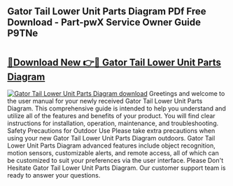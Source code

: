 ## Gator Tail Lower Unit Parts Diagram PDf Free Download - Part-pwX Service Owner Guide P9TNe

# <h2><a href="http://dfr6ojn.blite.top/?on=Gator+Tail+Lower+Unit+Parts+Diagram">🔗Download New 👉🔴 Gator Tail Lower Unit Parts Diagram</a></h2>

[![Gator Tail Lower Unit Parts Diagram download](https://i.imgur.com/lujVjoI.png)](http://dfr6ojn.blite.top/?on=Gator+Tail+Lower+Unit+Parts+Diagram)
Greetings and welcome to the user manual for your newly received Gator Tail Lower Unit Parts Diagram. This comprehensive guide is intended to help you understand and utilize all of the features and benefits of your product. You will find clear instructions for installation, operation, maintenance, and troubleshooting. Safety Precautions for Outdoor Use Please take extra precautions when using your new Gator Tail Lower Unit Parts Diagram outdoors. Gator Tail Lower Unit Parts Diagram advanced features include object recognition, motion sensors, customizable alerts, and remote access, all of which can be customized to suit your preferences via the user interface. Please Don't Hesitate Gator Tail Lower Unit Parts Diagram. Our customer support team is ready to answer your questions.
